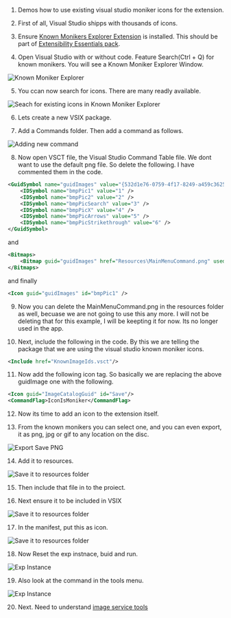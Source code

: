 

1. Demos how to use existing visual studio moniker icons for the extension.

2. First of all, Visual Studio shipps with thousands of icons.

3. Ensure [Known Monikers Explorer Extension](https://marketplace.visualstudio.com/items?itemName=MadsKristensen.KnownMonikersExplorer2022) is installed. This should be part of [Extensibility Essentials pack](https://marketplace.visualstudio.com/items?itemName=MadsKristensen.ExtensibilityEssentials2022). 

4. Open Visual Studio with or without code. Feature Search(Ctrl + Q) for known monikers. You will see a Known Moniker Explorer Window.

![Known Moniker Explorer](./images/50FeatureSearchKnown50.jpg)

5. You ccan now search for icons. There are many readly available.

![Seach for existing icons in Known Moniker Explorer](./images/51KnownMonikerExplorer50.jpg)

6. Lets create a new VSIX package.

7. Add a Commands folder. Then add a command as follows.

![Adding new command](./images/54NewCommand50.jpg) 

8. Now open VSCT file, the Visual Studio Command Table file. We dont want to use the default png file. So delete the following. I have commented them in the code.

```xml
<GuidSymbol name="guidImages" value="{532d1e76-0759-4f17-8249-a459c36252f1}" >
    <IDSymbol name="bmpPic1" value="1" />
    <IDSymbol name="bmpPic2" value="2" />
    <IDSymbol name="bmpPicSearch" value="3" />
    <IDSymbol name="bmpPicX" value="4" />
    <IDSymbol name="bmpPicArrows" value="5" />
    <IDSymbol name="bmpPicStrikethrough" value="6" />
</GuidSymbol>
```

and 

```xml
<Bitmaps>
    <Bitmap guid="guidImages" href="Resources\MainMenuCommand.png" usedList="bmpPic1, bmpPic2, bmpPicSearch, bmpPicX, bmpPicArrows, bmpPicStrikethrough"/>
</Bitmaps>
```

and finally 

```xml
<Icon guid="guidImages" id="bmpPic1" />
```

9. Now you can delete the MainMenuCommand.png in the resources folder as well, becuase we are not going to use this any more. I will not be deleting that for this example, I will be keepting it for now. Its no longer used in the app.

10. Next, include the following in the code. By this we are telling the package that we are using the visual studio known moniker icons.

```xml
<Include href="KnownImageIds.vsct"/>
```

11. Now add the following icon tag. So basically we are replacing the above guidImage one with the following.

```xml
<Icon guid="ImageCatalogGuid" id="Save"/>
<CommandFlag>IconIsMoniker</CommandFlag>
```

12. Now its time to add an icon to the extension itself.

13. From the known monikers you can select one, and you can even export, it as png, jpg or gif to any location on the disc.

![Export Save PNG](./images/52ExportSaveImage51.jpg)

14. Add it to resources.

![Save it to resources folder](./images/53SaveImageToResourcesFolder53.jpg)

15. Then include that file in to the proiect.

16. Next ensure it to be included in VSIX 

![Save it to resources folder](./images/53SaveImageToResourcesFolder54IncludeInVSix.jpg)

17. In the manifest, put this as icon.

![Save it to resources folder](./images/53SaveImageToResourcesFolder55IconInManifest.jpg)

18. Now Reset the exp instnace, buid and run.

![Exp Instance](./images/55InstalledExtensions50.jpg)

19.  Also look at the command in the tools menu.

![Exp Instance](./images/56InstalledExtensions50.jpg)

20.  Next. Need to understand [image service tools](https://learn.microsoft.com/en-us/visualstudio/extensibility/internals/image-service-tools)


